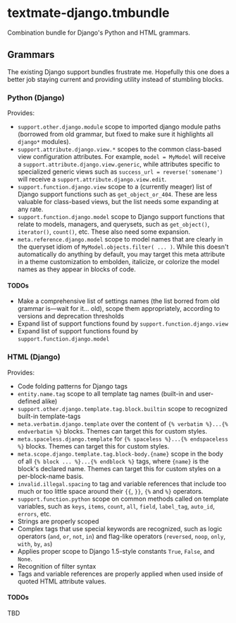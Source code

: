 # textmate-django.tmbundle

Combination bundle for Django's Python and HTML grammars.

## Grammars
The existing Django support bundles frustrate me.  Hopefully this one does a better job staying current and providing utility instead of stumbling blocks.

### Python (Django)
Provides:

* ``support.other.django.module`` scope to imported django module paths (borrowed from old grammar, but fixed to make sure it highlights all ``django*`` modules).
* ``support.attribute.django.view.*`` scopes to the common class-based view configuration attributes.  For example, ``model = MyModel`` will receive a ``support.attribute.django.view.generic``, while attributes specific to specialized generic views such as ``success_url = reverse('somename')`` will receive a ``support.attribute.django.view.edit``.
* ``support.function.django.view`` scope to a (currently meager) list of Django support functions such as ``get_object_or_404``.  These are less valuable for class-based views, but the list needs some expanding at any rate.
* ``support.function.django.model`` scope to Django support functions that relate to models, managers, and querysets, such as ``get_object()``, ``iterator()``, ``count()``, etc.  These also need some expansion.
* ``meta.reference.django.model`` scope to model names that are clearly in the queryset idiom of ``MyModel.objects.filter( ... )``.  While this doesn't automatically do anything by default, you may target this meta attribute in a theme customization to embolden, italicize, or colorize the model names as they appear in blocks of code.

#### TODOs

* Make a comprehensive list of settings names (the list borred from old grammar is—wait for it... old), scope them appropriately, according to versions and deprecation thresholds
* Expand list of support functions found by ``support.function.django.view``
* Expand list of support functions found by ``support.function.django.model``


### HTML (Django)
Provides:

* Code folding patterns for Django tags
* ``entity.name.tag`` scope to all template tag names (built-in and user-defined alike)
* ``support.other.django.template.tag.block.builtin`` scope to recognized built-in template-tags
* ``meta.verbatim.django.template`` over the content of ``{% verbatim %}...{% endverbatim %}`` blocks.  Themes can target this for custom styles.
* ``meta.spaceless.django.template`` for ``{% spaceless %}...{% endspaceless %}`` blocks.  Themes can target this for custom styles.
* ``meta.scope.django.template.tag.block-body.{name}`` scope in the body of all ``{% block ... %}...{% endblock %}`` tags, where ``{name}`` is the block's declared name.  Themes can target this for custom styles on a per-block-name basis.
* ``invalid.illegal.spacing`` to tag and variable references that include too much or too little space around their ``{{``, ``}}``, ``{%`` and ``%}`` operators.
* ``support.function.python`` scope on common methods called on template variables, such as ``keys``, ``items``, ``count``, ``all``, ``field``, ``label_tag``, ``auto_id``, ``errors``, etc.
* Strings are properly scoped
* Complex tags that use special keywords are recognized, such as logic operators (``and``, ``or``, ``not``, ``in``) and flag-like operators (``reversed``, ``noop``, ``only``, ``with``, ``by``, ``as``)
* Applies proper scope to Django 1.5-style constants ``True``, ``False``, and ``None``.
* Recognition of filter syntax
* Tags and variable references are properly applied when used inside of quoted HTML attribute values.

#### TODOs
TBD
